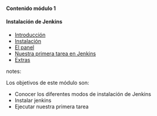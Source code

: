 #### Contenido módulo 1

#### Instalación de Jenkins

* [Introducción](#introduction)
* [Instalación](#instalation)
* [El panel](#the_dashboard)
* [Nuestra primera tarea en Jenkins](#first_jenkins_job)
* [Extras](#extras)

notes:

Los objetivos de este módulo son:

* Conocer los diferentes modos de instalación de Jenkins
* Instalar jenkins 
* Ejecutar nuestra primera tarea
